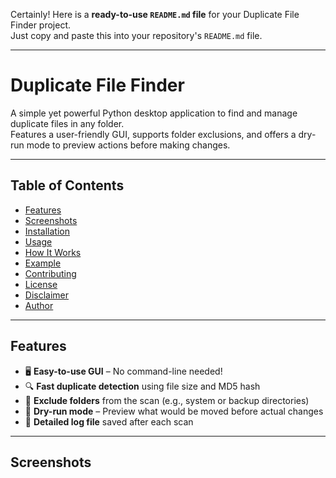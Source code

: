 Certainly! Here is a **ready-to-use `README.md` file** for your Duplicate File Finder project.  
Just copy and paste this into your repository's `README.md` file.

---

# Duplicate File Finder

A simple yet powerful Python desktop application to find and manage duplicate files in any folder.  
Features a user-friendly GUI, supports folder exclusions, and offers a dry-run mode to preview actions before making changes.

---

## Table of Contents

- [Features](#features)
- [Screenshots](#screenshots)
- [Installation](#installation)
- [Usage](#usage)
- [How It Works](#how-it-works)
- [Example](#example)
- [Contributing](#contributing)
- [License](#license)
- [Disclaimer](#disclaimer)
- [Author](#author)

---

## Features

- 🖥️ **Easy-to-use GUI** – No command-line needed!
- 🔍 **Fast duplicate detection** using file size and MD5 hash
- 📂 **Exclude folders** from the scan (e.g., system or backup directories)
- 📝 **Dry-run mode** – Preview what would be moved before actual changes
- 📄 **Detailed log file** saved after each scan

---

## Screenshots


<!-- ![Screenshot of Duplicate File Finder GUI](screenshot.pngallation

### Requirements

- Python 3.7 or higher

**Standard Python libraries used (no extra installation required):**
- `tkinter`
- `hashlib`
- `shutil`
- `os`
- `logging`

### Steps

1. **Clone this repository:**
    ```bash
    git clone https://github.com/yourusername/duplicate-file-finder.git
    cd duplicate-file-finder
    ```

2. **Run the application:**
    ```bash
    python duplicate_finder.py
    ```

---

## Usage

1. **Select the folder** you want to scan.
2. *(Optional)* Enter folders to exclude, separated by commas.
3. *(Optional)* Enable **Dry-run mode** to preview actions.
4. Click **Start Scanning**.
5. View results in the window and check the log file (`duplicates_log.txt`) in your selected folder.

---

## How It Works

- The app scans all files in the chosen folder (and subfolders).
- It ignores any folders you specify in the exclude list.
- Duplicate files (by size and MD5 hash) are **moved** to a `duplicates` subfolder inside your chosen folder.
- In **dry-run mode**, no files are moved-actions are only simulated and logged.

---

## Example

```
Folder to Scan: /Users/yourname/Documents
Exclude Folders: /Users/yourname/Documents/Backups, /Users/yourname/Documents/System
[✓] Dry-run mode

Result:
Dry-run: Duplicate found - /Users/yourname/Documents/Photos/img1.jpg (would be moved to /Users/yourname/Documents/duplicates/img1.jpg)
...
```

---

## Contributing

Pull requests and suggestions are welcome!  
Please open an [issue](https://github.com/yourusername/duplicate-file-finder/issues) first to discuss any major changes.

---

## License

MIT License

---

## Disclaimer

**Always review the log and use dry-run mode before moving files, especially on important directories.**  
The author is not responsible for any accidental data loss.

---

## Author

[Your Name](https://github.com/yourusername)

---

*Feel free to update the repository URL, author, and add screenshots as needed!*

---

**Happy cleaning! 🧹**

---
